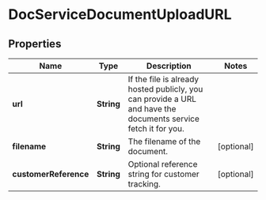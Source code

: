 

# DocServiceDocumentUploadURL


## Properties

Name | Type | Description | Notes
------------ | ------------- | ------------- | -------------
**url** | **String** | If the file is already hosted publicly, you can provide a URL and have the documents service fetch it for you. | 
**filename** | **String** | The filename of the document. |  [optional]
**customerReference** | **String** | Optional reference string for customer tracking. |  [optional]



